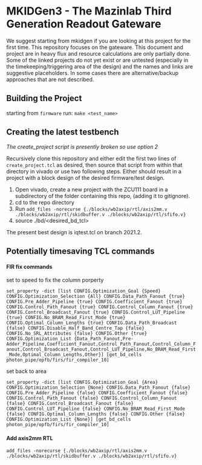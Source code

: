 # MKIDGen3 - The Mazinlab Third Generation Readout Gateware

We suggest starting from mkidgen if you are looking at this project for the first time. This repository focuses on the gateware. This document and project are in heavy flux and resource calculations are only partially done. Some of the linked projects do not yet exist or are untested (especially in the timekeeping/triggering area of the design) and the names and links are suggestive placeholders. In some cases there are alternative/backup approaches that are not described.

## Building the Project
starting from `firmware` run: `make <test_name>`


## Creating the latest testbench

_*The create_project script is presently broken so use option 2*_

Recursively clone this repository and either edit the first two lines of `create_project.tcl` as desired, then source that script 
from within that directory in vivado or use two following steps. Either should result in a project with a block design
of the desired firmware/test design.

1. Open vivado, create a new project with the ZCU111 board in a subdirectory of the folder containing this repo, (adding it to gitignore).
2. cd to the repo directory
3. Run `add_files -norecurse {./blocks/wb2axip/rtl/axis2mm.v ./blocks/wb2axip/rtl/skidbuffer.v ./blocks/wb2axip/rtl/sfifo.v}`
4. source ./bd/<desired_bd_tcl>

The present best design is iqtest.tcl on branch 2021.2.

## Potentially timesaving TCL commands 

#### FIR fix commands

set to speed to fix the column porperty

`set_property -dict [list CONFIG.Optimization_Goal {Speed} CONFIG.Optimization_Selection {All} CONFIG.Data_Path_Fanout {true} CONFIG.Pre_Adder_Pipeline {true} CONFIG.Coefficient_Fanout {true} CONFIG.Control_Path_Fanout {true} CONFIG.Control_Column_Fanout {true} CONFIG.Control_Broadcast_Fanout {true} CONFIG.Control_LUT_Pipeline {true} CONFIG.No_BRAM_Read_First_Mode {true} CONFIG.Optimal_Column_Lengths {true} CONFIG.Data_Path_Broadcast {false} CONFIG.Disable_Half_Band_Centre_Tap {false} CONFIG.No_SRL_Attributes {false} CONFIG.Other {true} CONFIG.Optimization_List {Data_Path_Fanout,Pre-Adder_Pipeline,Coefficient_Fanout,Control_Path_Fanout,Control_Column_Fanout,Control_Broadcast_Fanout,Control_LUT_Pipeline,No_BRAM_Read_First_Mode,Optimal_Column_Lengths,Other}] [get_bd_cells photon_pipe/opfb/firs/fir_compiler_10]`

set back to area

`set_property -dict [list CONFIG.Optimization_Goal {Area} CONFIG.Optimization_Selection {None} CONFIG.Data_Path_Fanout {false} CONFIG.Pre_Adder_Pipeline {false} CONFIG.Coefficient_Fanout {false} CONFIG.Control_Path_Fanout {false} CONFIG.Control_Column_Fanout {false} CONFIG.Control_Broadcast_Fanout {false} CONFIG.Control_LUT_Pipeline {false} CONFIG.No_BRAM_Read_First_Mode {false} CONFIG.Optimal_Column_Lengths {false} CONFIG.Other {false} CONFIG.Optimization_List {None}] [get_bd_cells photon_pipe/opfb/firs/fir_compiler_10]`


#### Add axis2mm RTL
`add_files -norecurse {./blocks/wb2axip/rtl/axis2mm.v ./blocks/wb2axip/rtl/skidbuffer.v ./blocks/wb2axip/rtl/sfifo.v}`
